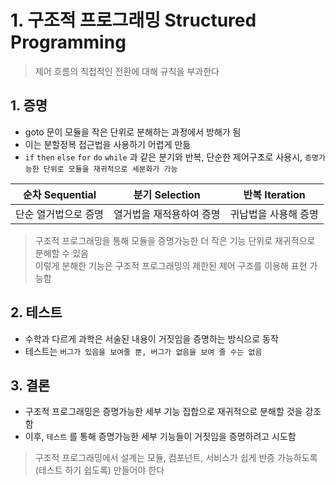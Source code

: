 # 1. 구조적 프로그래밍 Structured Programming

> 제어 흐름의 직접적인 전환에 대해 규칙을 부과한다

## 1. 증명

-   goto 문이 모듈을 작은 단위로 분해하는 과정에서 방해가 됨
-   이는 분할정복 접근법을 사용하기 어렵게 만듦
-   `if` `then` `else` `for` `do` `while` 과 같은 분기와 반복, 단순한 제어구조로 사용시, `증명가능한 단위로 모듈을 재귀적으로 세분화가 가능`

| 순차 Sequential      | 분기 Selection           | 반복 Iteration       |
| -------------------- | ------------------------ | -------------------- |
| 단순 열거법으로 증명 | 열거법을 재적용하여 증명 | 귀납법을 사용해 증명 |

> 구조적 프로그래밍을 통해 모듈을 증명가능한 더 작은 기능 단위로 재귀적으로 분해할 수 있음 <br/>
> 이렇게 분해한 기능은 구조적 프로그래밍의 제한된 제어 구조를 이용해 표현 가능함

## 2. 테스트

-   수학과 다르게 과학은 서술된 내용이 거짓임을 증명하는 방식으로 동작
-   테스트는 `버그가 있음을 보여줄 뿐, 버그가 없음을 보여 줄 수는 없음`

## 3. 결론

-   구조적 프로그래밍은 증명가능한 세부 기능 집합으로 재귀적으로 분해할 것을 강조함
-   이후, `테스트` 를 통해 증명가능한 세부 기능들이 거짓임을 증명하려고 시도함

> 구조적 프로그래밍에서 설계는 모듈, 컴포넌트, 서비스가 쉽게 반증 가능하도록 (테스트 하기 쉽도록) 만들어야 한다

